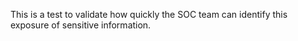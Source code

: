 This is a test to validate how quickly the SOC team can identify this exposure of sensitive information.
